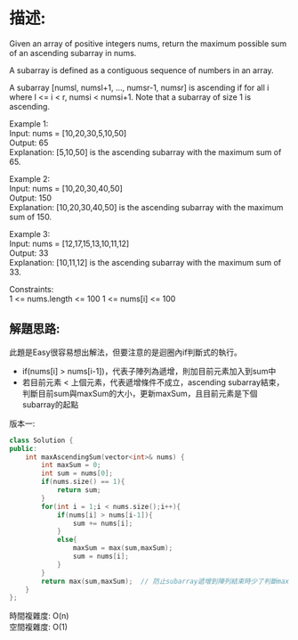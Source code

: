 # 描述:
Given an array of positive integers nums, return the maximum possible sum of an ascending subarray in nums.

A subarray is defined as a contiguous sequence of numbers in an array.

A subarray [numsl, numsl+1, ..., numsr-1, numsr] is ascending if for all i where l <= i < r, numsi  < numsi+1. Note that a subarray of size 1 is ascending.


Example 1:  
Input: nums = [10,20,30,5,10,50]  
Output: 65  
Explanation: [5,10,50] is the ascending subarray with the maximum sum of 65.  

Example 2:  
Input: nums = [10,20,30,40,50]  
Output: 150  
Explanation: [10,20,30,40,50] is the ascending subarray with the maximum sum of 150.  

Example 3:  
Input: nums = [12,17,15,13,10,11,12]  
Output: 33  
Explanation: [10,11,12] is the ascending subarray with the maximum sum of 33.
 

Constraints:  
1 <= nums.length <= 100
1 <= nums[i] <= 100  

## 解題思路:
此題是Easy很容易想出解法，但要注意的是迴圈內if判斷式的執行。  
* if(nums[i] > nums[i-1])，代表子陣列為遞增，則加目前元素加入到sum中
* 若目前元素 < 上個元素，代表遞增條件不成立，ascending subarray結束，判斷目前sum與maxSum的大小，更新maxSum，且目前元素是下個subarray的起點

版本一:
```C++
class Solution {
public:
    int maxAscendingSum(vector<int>& nums) {
        int maxSum = 0;
        int sum = nums[0];
        if(nums.size() == 1){
            return sum;
        }
        for(int i = 1;i < nums.size();i++){
            if(nums[i] > nums[i-1]){
                sum += nums[i];         
            }
            else{
                maxSum = max(sum,maxSum);
                sum = nums[i];
            }
        }
        return max(sum,maxSum);  // 防止subarray遞增到陣列結束時少了判斷max的步驟
    }
};
```
時間複雜度: O(n)  
空間複雜度: O(1)